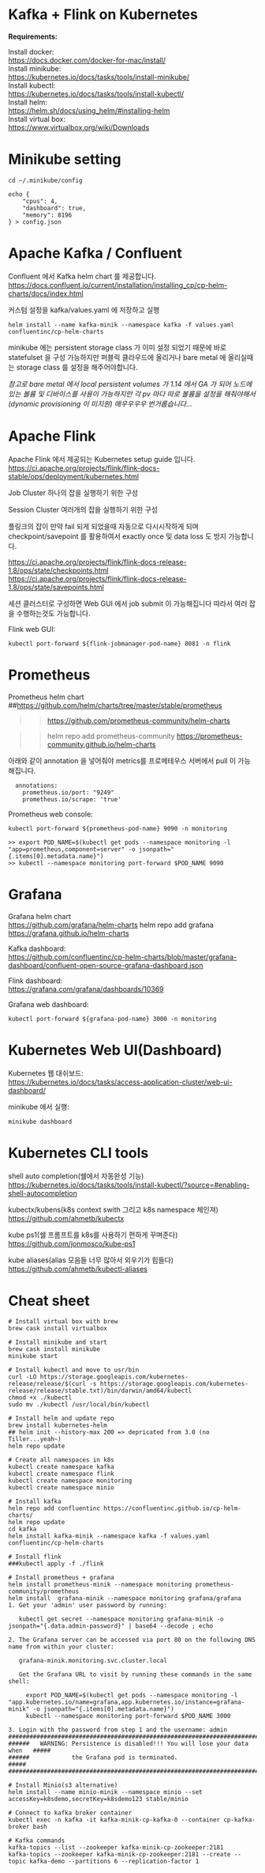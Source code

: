 # Kafka + Flink on Kubernetes

__Requirements:__

Install docker:  
https://docs.docker.com/docker-for-mac/install/  
Install minikube:  
https://kubernetes.io/docs/tasks/tools/install-minikube/  
Install kubectl:  
https://kubernetes.io/docs/tasks/tools/install-kubectl/  
Install helm:  
https://helm.sh/docs/using_helm/#installing-helm  
Install virtual box:  
https://www.virtualbox.org/wiki/Downloads

# Minikube setting

    cd ~/.minikube/config

    echo {
        "cpus": 4,
        "dashboard": true,
        "memory": 8196
    } > config.json

# Apache Kafka / Confluent

Confluent 에서 Kafka helm chart 를 제공합니다.  
https://docs.confluent.io/current/installation/installing_cp/cp-helm-charts/docs/index.html

커스텀 설정을 kafka/values.yaml 에 저장하고 실행


    helm install --name kafka-minik --namespace kafka -f values.yaml confluentinc/cp-helm-charts

minikube 에는 persistent storage class 가 이미 설정 되었기 때문에 바로 statefulset 을 구성 가능하지만
퍼블릭 클라우드에 올리거나 bare metal 에 올리실때는 storage class 를 설정을 해주어야합니다.

*참고로 bare metal 에서 local persistent volumes 가 1.14 에서 GA 가 되어 노드에 있는 볼륨 및 디바이스를 사용이 가능하지만
각 pv 마다 따로 볼륨을 설정을 해줘야해서(dynamic provisioning 이 미지원) 매우우우우 번거롭습니다...*


# Apache Flink

Apache Flink 에서 제공되는 Kubernetes setup guide 입니다.  
https://ci.apache.org/projects/flink/flink-docs-stable/ops/deployment/kubernetes.html

Job Cluster
하나의 잡을 실행하기 위한 구성

Session Cluster
여러개의 잡을 실행하기 위한 구성

플링크의 잡이 만약 fail 되게 되었을때 자동으로 다시시작하게 되며 checkpoint/savepoint 를 활용하여서 exactly once 및 data loss 도 방지 가능합니다.

https://ci.apache.org/projects/flink/flink-docs-release-1.8/ops/state/checkpoints.html  
https://ci.apache.org/projects/flink/flink-docs-release-1.8/ops/state/savepoints.html

세션 클러스터로 구성하면 Web GUI 에서 job submit 이 가능해집니다 따라서 여러 잡을 수행하는것도 가능합니다.

Flink web GUI:  

    kubectl port-forward ${flink-jobmanager-pod-name} 8081 -n flink

# Prometheus
Prometheus helm chart  
##https://github.com/helm/charts/tree/master/stable/prometheus
>> https://github.com/prometheus-community/helm-charts

>> helm repo add prometheus-community https://prometheus-community.github.io/helm-charts

아래와 같이 annotation 을 넣어줘야 metrics를 프로메테우스 서버에서 pull 이 가능해집니다.

      annotations:
        prometheus.io/port: "9249"
        prometheus.io/scrape: 'true'

Prometheus web console:

    kubectl port-forward ${prometheus-pod-name} 9090 -n monitoring
    
    >> export POD_NAME=$(kubectl get pods --namespace monitoring -l "app=prometheus,component=server" -o jsonpath="{.items[0].metadata.name}")
    >> kubectl --namespace monitoring port-forward $POD_NAME 9090

# Grafana
Grafana helm chart  
https://github.com/grafana/helm-charts
helm repo add grafana https://grafana.github.io/helm-charts

Kafka dashboard:  
https://github.com/confluentinc/cp-helm-charts/blob/master/grafana-dashboard/confluent-open-source-grafana-dashboard.json

Flink dashboard:  
https://grafana.com/grafana/dashboards/10369

Grafana web dashboard:  

    kubectl port-forward ${grafana-pod-name} 3000 -n monitoring

# Kubernetes Web UI(Dashboard)
Kubernetes 웹 대쉬보드:  
https://kubernetes.io/docs/tasks/access-application-cluster/web-ui-dashboard/

minikube 에서 실행:  

    minikube dashboard

# Kubernetes CLI tools
shell auto completion(쉘에서 자동완성 기능)  
https://kubernetes.io/docs/tasks/tools/install-kubectl/?source=#enabling-shell-autocompletion

kubectx/kubens(k8s context swith 그리고 k8s namespace 체인져)  
https://github.com/ahmetb/kubectx

kube ps1(쉘 프롬프트를 k8s를 사용하기 편하게 꾸며준다)  
https://github.com/jonmosco/kube-ps1

kube aliases(alias 모음들 너무 많아서 외우기가 힘들다)  
https://github.com/ahmetb/kubectl-aliases


# Cheat sheet

```
# Install virtual box with brew
brew cask install virtualbox

# Install minikube and start
brew cask install minikube
minikube start

# Install kubectl and move to usr/bin
curl -LO https://storage.googleapis.com/kubernetes-release/release/$(curl -s https://storage.googleapis.com/kubernetes-release/release/stable.txt)/bin/darwin/amd64/kubectl
chmod +x ./kubectl
sudo mv ./kubectl /usr/local/bin/kubectl

# Install helm and update repo
brew install kubernetes-helm
## helm init --history-max 200 => depricated from 3.0 (no Tiller...yeah~)
helm repo update

# Create all namespaces in k8s
kubectl create namespace kafka
kubectl create namespace flink
kubectl create namespace monitoring
kubectl create namespace minio

# Install kafka
helm repo add confluentinc https://confluentinc.github.io/cp-helm-charts/
helm repo update
cd kafka
helm install kafka-minik --namespace kafka -f values.yaml confluentinc/cp-helm-charts

# Install flink
###kubectl apply -f ./flink

# Install prometheus + grafana
helm install prometheus-minik --namespace monitoring prometheus-community/prometheus
helm install  grafana-minik --namespace monitoring grafana/grafana
1. Get your 'admin' user password by running:

   kubectl get secret --namespace monitoring grafana-minik -o jsonpath="{.data.admin-password}" | base64 --decode ; echo

2. The Grafana server can be accessed via port 80 on the following DNS name from within your cluster:

   grafana-minik.monitoring.svc.cluster.local

   Get the Grafana URL to visit by running these commands in the same shell:

     export POD_NAME=$(kubectl get pods --namespace monitoring -l "app.kubernetes.io/name=grafana,app.kubernetes.io/instance=grafana-minik" -o jsonpath="{.items[0].metadata.name}")
     kubectl --namespace monitoring port-forward $POD_NAME 3000

3. Login with the password from step 1 and the username: admin
#################################################################################
######   WARNING: Persistence is disabled!!! You will lose your data when   #####
######            the Grafana pod is terminated.                            #####
#################################################################################

# Install Minio(s3 alternative)
helm install --name minio-minik --namespace minio --set accessKey=k8sdemo,secretKey=k8sdemo123 stable/minio

# Connect to kafka broker container
kubectl exec -n kafka -it kafka-minik-cp-kafka-0 --container cp-kafka-broker bash

# Kafka commands
kafka-topics --list --zookeeper kafka-minik-cp-zookeeper:2181
kafka-topics --zookeeper kafka-minik-cp-zookeeper:2181 --create --topic kafka-demo --partitions 6 --replication-factor 1
